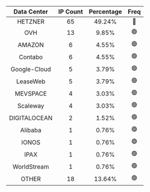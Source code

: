 | Data Center | IP Count | Percentage | Freq |
|:------------:|:--------:|:-----------:|:-----:|
| HETZNER | 65 | 49.24% | 🔴 |
| OVH | 13 | 9.85% | 🟢 |
| AMAZON | 6 | 4.55% | 🟢 |
| Contabo | 6 | 4.55% | 🟢 |
| Google-Cloud | 5 | 3.79% | 🟢 |
| LeaseWeb | 5 | 3.79% | 🟢 |
| MEVSPACE | 4 | 3.03% | 🟢 |
| Scaleway | 4 | 3.03% | 🟢 |
| DIGITALOCEAN | 2 | 1.52% | 🟢 |
| Alibaba | 1 | 0.76% | 🟢 |
| IONOS | 1 | 0.76% | 🟢 |
| IPAX | 1 | 0.76% | 🟢 |
| WorldStream | 1 | 0.76% | 🟢 |
| OTHER | 18 | 13.64% | 🟢 |